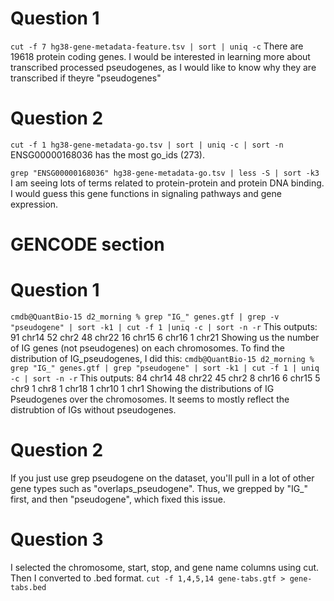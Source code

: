 
# Question 1
`cut -f 7 hg38-gene-metadata-feature.tsv | sort | uniq -c`
There are 19618 protein coding genes. 
I would be interested in learning more about transcribed processed pseudogenes, as I would like to know why they are transcribed if theyre "pseudogenes" 

# Question 2
`cut -f 1 hg38-gene-metadata-go.tsv | sort | uniq -c | sort -n`
ENSG00000168036 has the most go_ids (273). 

`grep "ENSG00000168036" hg38-gene-metadata-go.tsv | less -S | sort -k3`   
I am seeing lots of terms related to protein-protein and protein DNA binding. I would guess this gene functions in signaling pathways and gene expression. 

# GENCODE section
# Question 1
`cmdb@QuantBio-15 d2_morning % grep "IG_" genes.gtf | grep -v "pseudogene" | sort -k1 | cut -f 1 |uniq -c | sort -n -r`
This outputs: 
 91 chr14
  52 chr2
  48 chr22
  16 chr15
   6 chr16
   1 chr21
Showing us the number of IG genes (not pseudogenes) on each chromosomes. 
To find the distribution of IG_pseudogenes, I did this: 
`cmdb@QuantBio-15 d2_morning % grep "IG_" genes.gtf | grep "pseudogene" | sort -k1 | cut -f 1 | uniq -c | sort -n -r`
This outputs: 
  84 chr14
  48 chr22
  45 chr2
   8 chr16
   6 chr15
   5 chr9
   1 chr8
   1 chr18
   1 chr10
   1 chr1
Showing the distributions of IG Pseudogenes over the chromosomes. It seems to mostly reflect the distrubtion of IGs without pseudogenes. 

# Question 2
If you just use grep pseudogene on the dataset, you'll pull in a lot of other gene types such as "overlaps_pseudogene". Thus, we grepped by "IG_" first, and then "pseudogene", which fixed this issue. 

# Question 3
I selected the chromosome, start, stop, and gene name columns using cut. Then I converted to .bed format. 
`cut -f 1,4,5,14 gene-tabs.gtf > gene-tabs.bed`








